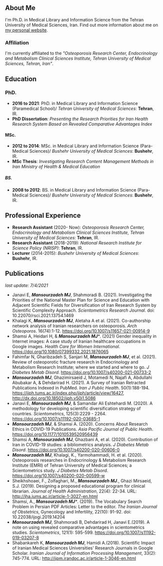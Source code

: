 ## About Me

I'm Ph.D. in Medical Library and Information Science from the Tehran University of Medical Sciences, Iran. Find out more information about me on [my personal website](http://www.mansourzadeh.ir).

### Affiliation

I'm currently affiliated to the *"Osteoporosis Research Center, Endocrinology and Metabolism Clinical Sciences Institute, Tehran University of Medical Sciences, Tehran, Iran"*.

## Education
### PhD.
- **2016 to 2021**: PhD. in Medical Library and Information Science (Paramedical School)/ *Tehran University of Medical Sciences*: **Tehran**, IR.
- **PhD Dissertation**: *Presenting the Research Priorities for Iran Health Research System Based on Revealed Comparative Advantages Index*

#### MSc.
- **2012 to 2014**: MSc. in Medical Library and Information Science (Para-Medical Sciences)/ *Bushehr University of Medical Sciences*: **Bushehr**, IR.
- **MSc Thesis**: *Investigating Research Content Management Methods in Iran Ministry of Health & Medical Education*

##### BS.
- **2008 to 2012**: BS. in Medical Library and Information Science (Para-Medical Sciences)/ *Bushehr University of Medical Sciences*: **Bushehr**, IR.

## Professional Experience
- **Research Assistant** (2020- Now): *Osteoporosis Research Center, Endocrinology and Metabolism Clinical Sciences Institute, Tehran University of Medical Sciences*: **Tehran**, IR.
- **Research Assistant** (2018-2019): *National Research Institute for Science Policy (NRISP)*: **Tehran**, IR.
- **Lecturer** (2014-2015): *Bushehr University of Medical Sciences*: **Bushehr**, IR.


## Publications
*last update: 7/4/2021*
- Janavi E, _**Mansourzadeh MJ**_, Shahmoradi B. (2021). Investigating the Priorities of the National Master Plan for Science and Education with Adjacent Scientific Fields for Diversification of Iran Research System by Scientific Complexity Approach. *Scientometrics Research Journal*. doi: 10.22070/rsci.2021.13754.1469
- Khalagi K, _**Mansourzadeh MJ**_, Aletaha A et al. (2021). Co-authorship network analysis of Iranian researchers on osteoporosis. *Arch Osteoporos*. 16(74):1-12. https://doi.org/10.1007/s11657-021-00914-9
- Shamsi A, Heidari H, & _**Mansourzadeh MJ***_. (2021) Gender inequality in Internet images: A case study of Iranian healthcare occupations in Google images. *Health Care for Women International*.  https://doi.org/10.1080/07399332.2021.1876065
- Fahimfar N, Gharibzadeh S, Sanjari M, _**Mansourzadeh MJ**_, et al. (2021). Review of osteoporotic fracture research in Endocrinology and Metabolism Research Institute; where we started and where to go. *J Diabetes Metab Disord*. https://doi.org/10.1007/s40200-021-00733-2
- _**Mansourzadeh MJ**_, Ghazimirsaeid J, Motamedi N, Najafi A, Abdullahi Abubakar A, & Dehdarirad H. (2021). A Survey of Iranian Retracted Publications Indexed in PubMed. *Iran J Public Health*. 50(1):188-194. https://ijph.tums.ac.ir/index.php/ijph/article/view/16427, http://dx.doi.org/10.18502/ijph.v50i1.5086
- Janavi E, _**Mansourzadeh MJ**_, & Samandar Ali Eshtehardi M. (2020). A methodology for developing scientific diversification strategy of countries. *Scientometrics*, 125(3):2229 - 2264. https://doi.org/10.1007/s11192-020-03685-1
- _**Mansourzadeh MJ**_, & Shamsi A. (2020). Concerns About Research Ethics in COVID-19 Publications. *Asia Pacific Journal of Public Health*. https://doi.org/10.1177/1010539520956439
- Shamsi A, _**Mansourzadeh MJ**_, Ghazbani A, et al.  (2020). Contribution of Iran in COVID-19 studies: a bibliometrics analysis. *J Diabetes Metab Disord*. https://doi.org/10.1007/s40200-020-00606-0
- _**Mansourzadeh MJ**_, Khalagi, K., Yarmohammadi, H. et al. (2020). Osteoporosis researches in Endocrinology & Metabolism Research Institute (EMRI) of Tehran University of Medical Sciences; a Scientometrics study. *J Diabetes Metab Disord*. https://doi.org/10.1007/s40200-020-00599-w
- Sheikhshoaei, F., Zolfaghari, M., _**Mansourzadeh MJ**_., Ghazi Mirsaeid, S.J. (2019). Designing a proposed educational program for clinical librarian. *Journal of Health Administration*, 22(4): 22-34. URL: http://jha.iums.ac.ir/article-1-3027-en.html
- Shamsi, A., _**Mansourzadeh MJ***_. (2019). The Vocabulary Search Problem in Persian PDF Articles: Letter to the editor. *The Iranian Journal of Obstetrics*, Gynecology and Infertility, 22(10): 91-92. doi: 10.22038/ijogi.2019.14204
- _**Mansourzadeh MJ**_, Shahmoradi B, Dehdarirad H, Janavi E.(2019). A note on using revealed comparative advantages in scientometrics studies. *Scientometrics*, 121(1): 595-599. https://doi.org/10.1007/s11192-019-03207-8
- Shabankareh K, _**Mansourzadeh MJ**_, Hamidi A.(2018). Scientific Impact of Iranian Medical Sciences Universities' Research Journals in Google Scholar. *Iranian Journal of Information Processing Management*, 33(2): 745-774. URL: http://jipm.irandoc.ac.ir/article-1-3046-en.html

